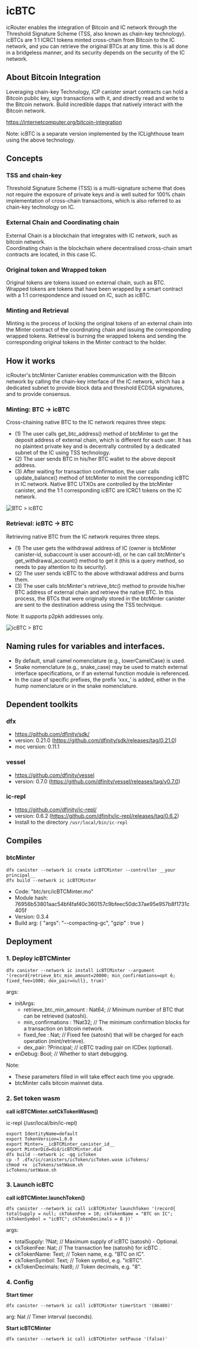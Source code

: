 # icBTC

icRouter enables the integration of Bitcoin and IC network through the Threshold Signature Scheme (TSS, also known as chain-key technology). icBTCs are 1:1 ICRC1 tokens minted cross-chain from Bitcoin to the IC network, and you can retrieve the original BTCs at any time. this is all done in a bridgeless manner, and its security depends on the security of the IC network.

## About Bitcoin Integration

Leveraging chain-key Technology, ICP canister smart contracts can hold a Bitcoin public key, sign transactions with it, and directly read and write to the Bitcoin network. Build incredible dapps that natively interact with the Bitcoin network.

https://internetcomputer.org/bitcoin-integration

Note: icBTC is a separate version implemented by the ICLighthouse team using the above technology.

## Concepts

### TSS and chain-key

Threshold Signature Scheme (TSS) is a multi-signature scheme that does not require the exposure of private keys and is well 
suited for 100% chain implementation of cross-chain transactions, which is also referred to as chain-key technology on IC.

### External Chain and Coordinating chain

External Chain is a blockchain that integrates with IC network, such as bitcoin network.  
Coordinating chain is the blockchain where decentralised cross-chain smart contracts are located, in this case IC.

### Original token and Wrapped token

Original tokens are tokens issued on external chain, such as BTC.  
Wrapped tokens are tokens that have been wrapped by a smart contract with a 1:1 correspondence and issued on IC, such as icBTC.

### Minting and Retrieval

Minting is the process of locking the original tokens of an external chain into the Minter contract of the coordinating chain 
and issuing the corresponding wrapped tokens. Retrieval is burning the wrapped tokens and sending the corresponding original 
tokens in the Minter contract to the holder.

## How it works

icRouter's btcMinter Canister enables communication with the Bitcoin network by calling the chain-key interface of the IC network, which has a dedicated subnet to provide block data and threshold ECDSA signatures, and to provide consensus.

### Minting: BTC -> icBTC

Cross-chaining native BTC to the IC network requires three steps:
- (1) The user calls get_btc_address() method of btcMinter to get the deposit address of external chain, which is different for each user. It has no plaintext private key and is decentrally controlled by a dedicated subnet of the IC using TSS technology.
- (2) The user sends BTC in his/her BTC wallet to the above deposit address.
- (3) After waiting for transaction confirmation, the user calls update_balance() method of btcMinter to mint the corresponding icBTC in IC network. Native BTC UTXOs are controlled by the btcMinter canister, and the 1:1 corresponding icBTC are ICRC1 tokens on the IC network.

![BTC > icBTC](../images/btc1-1.png)

### Retrieval: icBTC -> BTC

Retrieving native BTC from the IC network requires three steps.
- (1) The user gets the withdrawal address of IC (owner is btcMinter canister-id, subaccount is user account-id), or he can call btcMinter's get_withdrawal_account() method to get it (this is a query method, so needs to pay attention to its security).
- (2) The user sends icBTC to the above withdrawal address and burns them.
- (3) The user calls btcMinter's retrieve_btc() method to provide his/her BTC address of external chain and retrieve the native BTC. In this process, the BTCs that were originally stored in the btcMinter canister are sent to the destination address using the TSS technique.

Note: It supports p2pkh addresses only.

![icBTC > BTC](../images/btc1-2.png)

## Naming rules for variables and interfaces.

- By default, small camel nomenclature (e.g., lowerCamelCase) is used.
- Snake nomenclature (e.g., snake_case) may be used to match external interface specifications, or if an external function module is referenced.
- In the case of specific prefixes, the prefix ‘xxx_’ is added, either in the hump nomenclature or in the snake nomenclature.

## Dependent toolkits

### dfx

- https://github.com/dfinity/sdk/
- version: 0.21.0 (https://github.com/dfinity/sdk/releases/tag/0.21.0)
- moc version: 0.11.1

### vessel

- https://github.com/dfinity/vessel
- version: 0.7.0 (https://github.com/dfinity/vessel/releases/tag/v0.7.0)

### ic-repl

- https://github.com/dfinity/ic-repl/
- version: 0.6.2 (https://github.com/dfinity/ic-repl/releases/tag/0.6.2)
- Install to the directory `/usr/local/bin/ic-repl`

## Compiles

### btcMinter

```
dfx canister --network ic create icBTCMinter --controller __your principal__
dfx build --network ic icBTCMinter
```
- Code: "btc/src/icBTCMinter.mo"
- Module hash: 76956b53801aac54bf4faf40c360157c9bfeec50dc37ae95e957b8f1731c405f
- Version: 0.3.4
- Build arg: {
    "args": "--compacting-gc",
    "gzip" : true
}

## Deployment

### 1. Deploy icBTCMinter

```
dfx canister --network ic install icBTCMinter --argument '(record{retrieve_btc_min_amount=20000; min_confirmations=opt 6; fixed_fee=1000; dex_pair=null}, true)'
```
args:
- initArgs:
    - retrieve_btc_min_amount : Nat64; // Minimum number of BTC that can be retrieved (satoshi).
    - min_confirmations : ?Nat32; // The minimum confirmation blocks for a transaction on bitcoin network.
    - fixed_fee : Nat; // Fixed fee (satoshi) that will be charged for each operation (mint/retrieve).
    - dex_pair: ?Principal; // icBTC trading pair on ICDex (optional).
- enDebug: Bool; // Whether to start debugging.

Note: 
- These parameters filled in will take effect each time you upgrade.
- btcMinter calls bitcoin mainnet data.

### 2. Set token wasm

**call icBTCMinter.setCkTokenWasm()**

ic-repl (/usr/local/bin/ic-repl)  

```
export IdentityName=default
export TokenVersion=1.0.0
export Minter=__icBTCMinter_canister_id__
export MinterDid=did/icBTCMinter.did
dfx build --network ic -qq icToken
cp -f .dfx/ic/canisters/icToken/icToken.wasm icTokens/
chmod +x  icTokens/setWasm.sh
icTokens/setWasm.sh
```

### 3. Launch icBTC

**call icBTCMinter.launchToken()**
```
dfx canister --network ic call icBTCMinter launchToken '(record{ totalSupply = null; ckTokenFee = 10; ckTokenName = "BTC on IC"; ckTokenSymbol = "icBTC"; ckTokenDecimals = 8 })'
```
args:
- totalSupply: ?Nat; // Maximum supply of icBTC (satoshi) - Optional.
- ckTokenFee: Nat; // The transaction fee (satoshi) for icBTC .
- ckTokenName: Text; // Token name, e.g. "BTC on IC".
- ckTokenSymbol: Text; // Token symbol, e.g. "icBTC".
- ckTokenDecimals: Nat8; // Token decimals, e.g. "8".

### 4. Config

**Start timer**
```
dfx canister --network ic call icBTCMinter timerStart '(86400)'
```
arg: Nat // Timer interval (seconds).


**Start icBTCMinter**
```
dfx canister --network ic call icBTCMinter setPause '(false)'
```